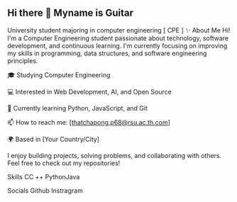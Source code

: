 ## Hi there 👋 Myname is Guitar
University student majoring in computer engineering [ CPE ]
✨ About Me
Hi! I'm a Computer Engineering student passionate about technology, software development, and continuous learning. I'm currently focusing on improving my skills in programming, data structures, and software engineering principles.

🎓 Studying Computer Engineering

💻 Interested in Web Development, AI, and Open Source

🌱 Currently learning Python, JavaScript, and Git

📫 How to reach me: [thatchapong.p68@rsu.ac.th.com]

🌍 Based in [Your Country/City]

I enjoy building projects, solving problems, and collaborating with others. Feel free to check out my repositories!

Skills
CC ++ PythonJava

Socials
Github Instragram

